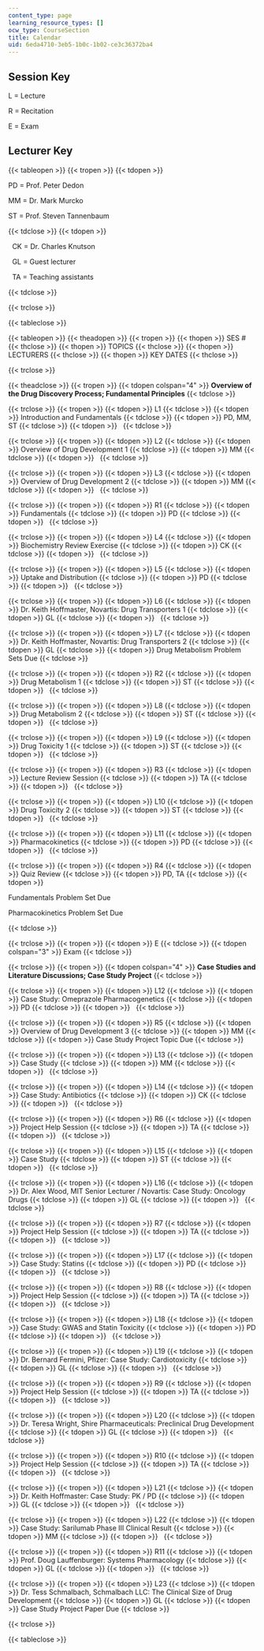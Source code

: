 ```yaml
---
content_type: page
learning_resource_types: []
ocw_type: CourseSection
title: Calendar
uid: 6eda4710-3eb5-1b0c-1b02-ce3c36372ba4
---
```


Session Key
-----------

L = Lecture

R = Recitation

E = Exam

Lecturer Key
------------

{{< tableopen >}}
{{< tropen >}}
{{< tdopen >}}


PD = Prof. Peter Dedon

MM = Dr. Mark Murcko

ST = Prof. Steven Tannenbaum


{{< tdclose >}}
{{< tdopen >}}


  CK = Dr. Charles Knutson

  GL = Guest lecturer

  TA = Teaching assistants


{{< tdclose >}}

{{< trclose >}}

{{< tableclose >}}

{{< tableopen >}}
{{< theadopen >}}
{{< tropen >}}
{{< thopen >}}
SES #
{{< thclose >}}
{{< thopen >}}
TOPICS
{{< thclose >}}
{{< thopen >}}
LECTURERS
{{< thclose >}}
{{< thopen >}}
KEY DATES
{{< thclose >}}

{{< trclose >}}

{{< theadclose >}}
{{< tropen >}}
{{< tdopen colspan="4" >}}
**Overview of the Drug Discovery Process; Fundamental Principles**
{{< tdclose >}}

{{< trclose >}}
{{< tropen >}}
{{< tdopen >}}
L1
{{< tdclose >}}
{{< tdopen >}}
Introduction and Fundamentals
{{< tdclose >}}
{{< tdopen >}}
PD, MM, ST
{{< tdclose >}}
{{< tdopen >}}
 
{{< tdclose >}}

{{< trclose >}}
{{< tropen >}}
{{< tdopen >}}
L2
{{< tdclose >}}
{{< tdopen >}}
Overview of Drug Development 1
{{< tdclose >}}
{{< tdopen >}}
MM
{{< tdclose >}}
{{< tdopen >}}
 
{{< tdclose >}}

{{< trclose >}}
{{< tropen >}}
{{< tdopen >}}
L3
{{< tdclose >}}
{{< tdopen >}}
Overview of Drug Development 2
{{< tdclose >}}
{{< tdopen >}}
MM
{{< tdclose >}}
{{< tdopen >}}
 
{{< tdclose >}}

{{< trclose >}}
{{< tropen >}}
{{< tdopen >}}
R1
{{< tdclose >}}
{{< tdopen >}}
Fundamentals
{{< tdclose >}}
{{< tdopen >}}
PD
{{< tdclose >}}
{{< tdopen >}}
 
{{< tdclose >}}

{{< trclose >}}
{{< tropen >}}
{{< tdopen >}}
L4
{{< tdclose >}}
{{< tdopen >}}
Biochemistry Review Exercise
{{< tdclose >}}
{{< tdopen >}}
CK
{{< tdclose >}}
{{< tdopen >}}
 
{{< tdclose >}}

{{< trclose >}}
{{< tropen >}}
{{< tdopen >}}
L5
{{< tdclose >}}
{{< tdopen >}}
Uptake and Distribution
{{< tdclose >}}
{{< tdopen >}}
PD
{{< tdclose >}}
{{< tdopen >}}
 
{{< tdclose >}}

{{< trclose >}}
{{< tropen >}}
{{< tdopen >}}
L6
{{< tdclose >}}
{{< tdopen >}}
Dr. Keith Hoffmaster, Novartis: Drug Transporters 1
{{< tdclose >}}
{{< tdopen >}}
GL
{{< tdclose >}}
{{< tdopen >}}
 
{{< tdclose >}}

{{< trclose >}}
{{< tropen >}}
{{< tdopen >}}
L7
{{< tdclose >}}
{{< tdopen >}}
Dr. Keith Hoffmaster, Novartis: Drug Transporters 2
{{< tdclose >}}
{{< tdopen >}}
GL
{{< tdclose >}}
{{< tdopen >}}
Drug Metabolism Problem Sets Due
{{< tdclose >}}

{{< trclose >}}
{{< tropen >}}
{{< tdopen >}}
R2
{{< tdclose >}}
{{< tdopen >}}
Drug Metabolism 1
{{< tdclose >}}
{{< tdopen >}}
ST
{{< tdclose >}}
{{< tdopen >}}
 
{{< tdclose >}}

{{< trclose >}}
{{< tropen >}}
{{< tdopen >}}
L8
{{< tdclose >}}
{{< tdopen >}}
Drug Metabolism 2
{{< tdclose >}}
{{< tdopen >}}
ST
{{< tdclose >}}
{{< tdopen >}}
 
{{< tdclose >}}

{{< trclose >}}
{{< tropen >}}
{{< tdopen >}}
L9
{{< tdclose >}}
{{< tdopen >}}
Drug Toxicity 1
{{< tdclose >}}
{{< tdopen >}}
ST
{{< tdclose >}}
{{< tdopen >}}
 
{{< tdclose >}}

{{< trclose >}}
{{< tropen >}}
{{< tdopen >}}
R3
{{< tdclose >}}
{{< tdopen >}}
Lecture Review Session
{{< tdclose >}}
{{< tdopen >}}
TA
{{< tdclose >}}
{{< tdopen >}}
 
{{< tdclose >}}

{{< trclose >}}
{{< tropen >}}
{{< tdopen >}}
L10
{{< tdclose >}}
{{< tdopen >}}
Drug Toxicity 2
{{< tdclose >}}
{{< tdopen >}}
ST
{{< tdclose >}}
{{< tdopen >}}
 
{{< tdclose >}}

{{< trclose >}}
{{< tropen >}}
{{< tdopen >}}
L11
{{< tdclose >}}
{{< tdopen >}}
Pharmacokinetics
{{< tdclose >}}
{{< tdopen >}}
PD
{{< tdclose >}}
{{< tdopen >}}
 
{{< tdclose >}}

{{< trclose >}}
{{< tropen >}}
{{< tdopen >}}
R4
{{< tdclose >}}
{{< tdopen >}}
Quiz Review
{{< tdclose >}}
{{< tdopen >}}
PD, TA
{{< tdclose >}}
{{< tdopen >}}


Fundamentals Problem Set Due

Pharmacokinetics Problem Set Due


{{< tdclose >}}

{{< trclose >}}
{{< tropen >}}
{{< tdopen >}}
E
{{< tdclose >}}
{{< tdopen colspan="3" >}}
Exam
{{< tdclose >}}

{{< trclose >}}
{{< tropen >}}
{{< tdopen colspan="4" >}}
**Case Studies and Literature Discussions; Case Study Project**
{{< tdclose >}}

{{< trclose >}}
{{< tropen >}}
{{< tdopen >}}
L12
{{< tdclose >}}
{{< tdopen >}}
Case Study: Omeprazole Pharmacogenetics
{{< tdclose >}}
{{< tdopen >}}
PD
{{< tdclose >}}
{{< tdopen >}}
 
{{< tdclose >}}

{{< trclose >}}
{{< tropen >}}
{{< tdopen >}}
R5
{{< tdclose >}}
{{< tdopen >}}
Overview of Drug Development 3
{{< tdclose >}}
{{< tdopen >}}
MM
{{< tdclose >}}
{{< tdopen >}}
Case Study Project Topic Due
{{< tdclose >}}

{{< trclose >}}
{{< tropen >}}
{{< tdopen >}}
L13
{{< tdclose >}}
{{< tdopen >}}
Case Study
{{< tdclose >}}
{{< tdopen >}}
MM
{{< tdclose >}}
{{< tdopen >}}
 
{{< tdclose >}}

{{< trclose >}}
{{< tropen >}}
{{< tdopen >}}
L14
{{< tdclose >}}
{{< tdopen >}}
Case Study: Antibiotics
{{< tdclose >}}
{{< tdopen >}}
CK
{{< tdclose >}}
{{< tdopen >}}
 
{{< tdclose >}}

{{< trclose >}}
{{< tropen >}}
{{< tdopen >}}
R6
{{< tdclose >}}
{{< tdopen >}}
Project Help Session
{{< tdclose >}}
{{< tdopen >}}
TA
{{< tdclose >}}
{{< tdopen >}}
 
{{< tdclose >}}

{{< trclose >}}
{{< tropen >}}
{{< tdopen >}}
L15
{{< tdclose >}}
{{< tdopen >}}
Case Study
{{< tdclose >}}
{{< tdopen >}}
ST
{{< tdclose >}}
{{< tdopen >}}
 
{{< tdclose >}}

{{< trclose >}}
{{< tropen >}}
{{< tdopen >}}
L16
{{< tdclose >}}
{{< tdopen >}}
Dr. Alex Wood, MIT Senior Lecturer / Novartis: Case Study: Oncology Drugs
{{< tdclose >}}
{{< tdopen >}}
GL
{{< tdclose >}}
{{< tdopen >}}
 
{{< tdclose >}}

{{< trclose >}}
{{< tropen >}}
{{< tdopen >}}
R7
{{< tdclose >}}
{{< tdopen >}}
Project Help Session
{{< tdclose >}}
{{< tdopen >}}
TA
{{< tdclose >}}
{{< tdopen >}}
 
{{< tdclose >}}

{{< trclose >}}
{{< tropen >}}
{{< tdopen >}}
L17
{{< tdclose >}}
{{< tdopen >}}
Case Study: Statins
{{< tdclose >}}
{{< tdopen >}}
PD
{{< tdclose >}}
{{< tdopen >}}
 
{{< tdclose >}}

{{< trclose >}}
{{< tropen >}}
{{< tdopen >}}
R8
{{< tdclose >}}
{{< tdopen >}}
Project Help Session
{{< tdclose >}}
{{< tdopen >}}
TA
{{< tdclose >}}
{{< tdopen >}}
 
{{< tdclose >}}

{{< trclose >}}
{{< tropen >}}
{{< tdopen >}}
L18
{{< tdclose >}}
{{< tdopen >}}
Case Study: GWAS and Statin Toxicity
{{< tdclose >}}
{{< tdopen >}}
PD
{{< tdclose >}}
{{< tdopen >}}
 
{{< tdclose >}}

{{< trclose >}}
{{< tropen >}}
{{< tdopen >}}
L19
{{< tdclose >}}
{{< tdopen >}}
Dr. Bernard Fermini, Pfizer: Case Study: Cardiotoxicity
{{< tdclose >}}
{{< tdopen >}}
GL
{{< tdclose >}}
{{< tdopen >}}
 
{{< tdclose >}}

{{< trclose >}}
{{< tropen >}}
{{< tdopen >}}
R9
{{< tdclose >}}
{{< tdopen >}}
Project Help Session
{{< tdclose >}}
{{< tdopen >}}
TA
{{< tdclose >}}
{{< tdopen >}}
 
{{< tdclose >}}

{{< trclose >}}
{{< tropen >}}
{{< tdopen >}}
L20
{{< tdclose >}}
{{< tdopen >}}
Dr. Teresa Wright, Shire Pharmaceuticals: Preclinical Drug Development
{{< tdclose >}}
{{< tdopen >}}
GL
{{< tdclose >}}
{{< tdopen >}}
 
{{< tdclose >}}

{{< trclose >}}
{{< tropen >}}
{{< tdopen >}}
R10
{{< tdclose >}}
{{< tdopen >}}
Project Help Session
{{< tdclose >}}
{{< tdopen >}}
TA
{{< tdclose >}}
{{< tdopen >}}
 
{{< tdclose >}}

{{< trclose >}}
{{< tropen >}}
{{< tdopen >}}
L21
{{< tdclose >}}
{{< tdopen >}}
Dr. Keith Hoffmaster: Case Study: PK / PD
{{< tdclose >}}
{{< tdopen >}}
GL
{{< tdclose >}}
{{< tdopen >}}
 
{{< tdclose >}}

{{< trclose >}}
{{< tropen >}}
{{< tdopen >}}
L22
{{< tdclose >}}
{{< tdopen >}}
Case Study: Sarilumab Phase III Clinical Result
{{< tdclose >}}
{{< tdopen >}}
MM
{{< tdclose >}}
{{< tdopen >}}
 
{{< tdclose >}}

{{< trclose >}}
{{< tropen >}}
{{< tdopen >}}
R11
{{< tdclose >}}
{{< tdopen >}}
Prof. Doug Lauffenburger: Systems Pharmacology
{{< tdclose >}}
{{< tdopen >}}
GL
{{< tdclose >}}
{{< tdopen >}}
 
{{< tdclose >}}

{{< trclose >}}
{{< tropen >}}
{{< tdopen >}}
L23
{{< tdclose >}}
{{< tdopen >}}
Dr. Tess Schmalbach, Schmalbach LLC: The Clinical Size of Drug Development
{{< tdclose >}}
{{< tdopen >}}
GL
{{< tdclose >}}
{{< tdopen >}}
Case Study Project Paper Due
{{< tdclose >}}

{{< trclose >}}

{{< tableclose >}}
